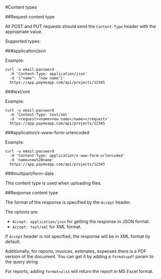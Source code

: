 #Content types

##Request content type

All POST and PUT requests should send the `Content-Type` header with the appropriate value.

Supported types:

###application/json

Example:

```shell
curl -u email:password 
  -H 'Content-Type: application/json' 
  -d '{"name": "new name"}'
  https://app.paymoapp.com/api/projects/12345
```

###text/xml

Example:

```shell
curl -u email:password 
  -H 'Content-Type: text/xml' 
  -d '<request><name>new name</name></request>'
  https://app.paymoapp.com/api/projects/12345
```

###application/x-www-form-urlencoded
 
Example:

```shell
curl -u email:password 
  -H 'Content-Type: application/x-www-form-urlencoded' 
  -d 'name=new%20name'
  https://app.paymoapp.com/api/projects/12345
```

###multipart/form-data

This content type is used when uploading files.

##Response content type

The format of the response is specified by the `Accept` header.  

The options are:

* `Accept: application/json` for getting the response in JSON format.
* `Accept: text/xml` for XML format.

If `Accept` header is not specified, the response will be in XML format by default.

Additionally, for reports, invoices, estimates, expenses there is a PDF version of the document. You can get it by adding a `format=pdf` param to the query string.

For reports, adding `format=xlsx` will return the report in MS Excel format.

